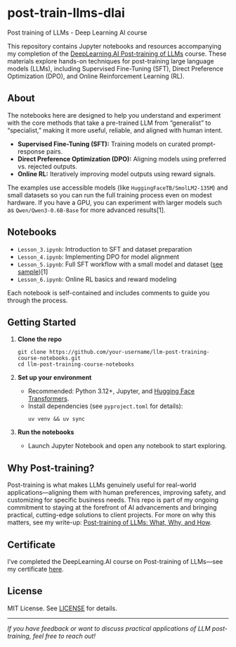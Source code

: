 # post-train-llms-dlai

Post training of LLMs - Deep Learning AI course

This repository contains Jupyter notebooks and resources accompanying my completion of the [DeepLearning.AI Post-training of LLMs](https://www.deeplearning.ai/short-courses/post-training-of-llms/) course. These materials explore hands-on techniques for post-training large language models (LLMs), including Supervised Fine-Tuning (SFT), Direct Preference Optimization (DPO), and Online Reinforcement Learning (RL).

<!-- TODO: Marimo versions? Some refactoring of the notebooks for clarity e.g. docstrings, comments, and structure. -->

## About

The notebooks here are designed to help you understand and experiment with the core methods that take a pre-trained LLM from “generalist” to “specialist,” making it more useful, reliable, and aligned with human intent.

- **Supervised Fine-Tuning (SFT):** Training models on curated prompt-response pairs.
- **Direct Preference Optimization (DPO):** Aligning models using preferred vs. rejected outputs.
- **Online RL:** Iteratively improving model outputs using reward signals.

The examples use accessible models (like `HuggingFaceTB/SmolLM2-135M`) and small datasets so you can run the full training process even on modest hardware. If you have a GPU, you can experiment with larger models such as `Qwen/Qwen3-0.6B-Base` for more advanced results[1].

## Notebooks

- `Lesson_3.ipynb`: Introduction to SFT and dataset preparation
- `Lesson_4.ipynb`: Implementing DPO for model alignment
- `Lesson_5.ipynb`: Full SFT workflow with a small model and dataset ([see sample](Lesson_3.ipynb))[1]
- `Lesson_6.ipynb`: Online RL basics and reward modeling

Each notebook is self-contained and includes comments to guide you through the process.

## Getting Started

1. **Clone the repo**  
   ```
   git clone https://github.com/your-username/llm-post-training-course-notebooks.git
   cd llm-post-training-course-notebooks
   ```

2. **Set up your environment**  
   - Recommended: Python 3.12+, Jupyter, and [Hugging Face Transformers](https://huggingface.co/docs/transformers/index).
   - Install dependencies (see `pyproject.toml` for details):
     ```
     uv venv && uv sync
     ```

3. **Run the notebooks**  
   - Launch Jupyter Notebook and open any notebook to start exploring.

## Why Post-training?

Post-training is what makes LLMs genuinely useful for real-world applications—aligning them with human preferences, improving safety, and customizing for specific business needs. This repo is part of my ongoing commitment to staying at the forefront of AI advancements and bringing practical, cutting-edge solutions to client projects. For more on why this matters, see my write-up: [Post-training of LLMs: What, Why, and How](https://www.databooth.com.au/posts/post-training-llms/).

## Certificate

I’ve completed the DeepLearning.AI course on Post-training of LLMs—see my certificate [here](https://learn.deeplearning.ai/accomplishments/your-certificate-link).

## License

MIT License. See [LICENSE](LICENSE) for details.

---

*If you have feedback or want to discuss practical applications of LLM post-training, feel free to reach out!*